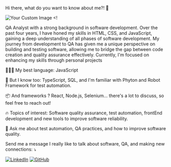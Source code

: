 Hi there, what do you want to know about me?! 👋

![Your Custom Image](https://raw.githubusercontent.com/MicaelliMedeiros/micaellimedeiros/master/image/computer-illustration.png) <!

QA Analyst with a strong background in software development. Over the past four years, I have honed my skills in HTML, CSS, and JavaScript, gaining a deep understanding of all phases of software development. My journey from development to QA has given me a unique perspective on building and testing software, allowing me to bridge the gap between code creation and quality assurance effectively. Currently, I'm focused on enhancing my skills through personal projects


👨🏻‍💻 My best language: JavaScript

🧠 But I know too: TypeScript, SQL, and I'm familiar with Phyton and Robot Framework for test automation.

📦 And frameworks ? React, Node.js, Selenium... there's a lot to discuss, so feel free to reach out!

🔥 Topics of interest: Software quality assurance, test automation, frontEnd development and  new tools to improve software reliability.

💬 Ask me about test automation, QA practices, and how to improve software quality.


Send me a message I really like to talk about software, QA, and making new connections: ⤵️



[![LinkedIn](https://img.shields.io/badge/LinkedIn-0077B5?style=for-the-badge&logo=linkedin&logoColor=white)](https://www.linkedin.com/in/matheuscavalcantevb/)
[![GitHub](https://img.shields.io/badge/GitHub-181717?style=for-the-badge&logo=github&logoColor=white)](https://github.com/JMatheusCavalcante)

